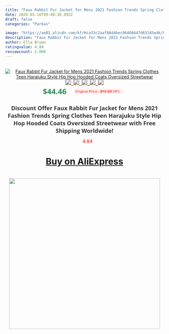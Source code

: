 ```yaml
---
title: "Faux Rabbit Fur Jacket for Mens 2021 Fashion Trends Spring Clothes Teen Harajuku Style Hip Hop Hooded Coats Oversized Streetwear"
date: 2020-05-16T09:40:36.892Z
draft: false
categories: "Parkas"

image: "https://ae01.alicdn.com/kf/Hca33c2aaf88d4bec96408447d63345e4k/Faux-Rabbit-Fur-Jacket-for-Mens-2021-Fashion-Trends-Spring-Clothes-Teen-Harajuku-Style-Hip-Hop.jpg"
description: "Faux Rabbit Fur Jacket for Mens 2021 Fashion Trends Spring Clothes Teen Harajuku Style Hip Hop Hooded Coats Oversized Streetwear"
author: Ella Brown
ratingvalue: 4.84
reviewcount: 2.000
---
```

<br>
<div style="text-align: center;">
<a href="https://s.click.aliexpress.com/e/_9RZCvf" target="_blank" rel="nofollow noopener noreferrer"><img alt="Faux Rabbit Fur Jacket for Mens 2021 Fashion Trends Spring Clothes Teen Harajuku Style Hip Hop Hooded Coats Oversized Streetwear" class="magnifier-image" src="https://ae01.alicdn.com/kf/Hca33c2aaf88d4bec96408447d63345e4k/Faux-Rabbit-Fur-Jacket-for-Mens-2021-Fashion-Trends-Spring-Clothes-Teen-Harajuku-Style-Hip-Hop.jpg_640x640.jpg">
<br>
<img style="border:1px solid salmon" src="https://ae01.alicdn.com/kf/Hca33c2aaf88d4bec96408447d63345e4k/Faux-Rabbit-Fur-Jacket-for-Mens-2021-Fashion-Trends-Spring-Clothes-Teen-Harajuku-Style-Hip-Hop.jpg_120x120.jpg">&nbsp;&nbsp;<img style="border:1px solid salmon" src="https://ae01.alicdn.com/kf/H96ab372993c8400ea4f688dca2e186dad/Faux-Rabbit-Fur-Jacket-for-Mens-2021-Fashion-Trends-Spring-Clothes-Teen-Harajuku-Style-Hip-Hop.jpg_120x120.jpg">&nbsp;&nbsp;<img style="border:1px solid salmon" src="https://ae01.alicdn.com/kf/Hd0be805d09b04cadaebedea0002447d0t/Faux-Rabbit-Fur-Jacket-for-Mens-2021-Fashion-Trends-Spring-Clothes-Teen-Harajuku-Style-Hip-Hop.jpg_120x120.jpg">&nbsp;&nbsp;<img style="border:1px solid salmon" src="https://ae01.alicdn.com/kf/H2ef6b16df91b4687bed4e7d5acca0813X/Faux-Rabbit-Fur-Jacket-for-Mens-2021-Fashion-Trends-Spring-Clothes-Teen-Harajuku-Style-Hip-Hop.jpg_120x120.jpg">&nbsp;&nbsp;<img style="border:1px solid salmon" src="https://ae01.alicdn.com/kf/H3ab805e8310f4bf8873028a024b3a984M/Faux-Rabbit-Fur-Jacket-for-Mens-2021-Fashion-Trends-Spring-Clothes-Teen-Harajuku-Style-Hip-Hop.jpg_120x120.jpg"></a></div><br0>
<div style="text-align: center;"><span style="background-color: white; border: 0px; box-sizing: border-box; color: seagreen; display: inline-block; font-family: &quot;open sans&quot; , &quot;arial&quot; , &quot;helvetica&quot; , sans-serif , &quot;heiti&quot;; font-size: 24px; font-stretch: inherit; font-weight: 700; line-height: inherit; margin: 0px 10px 0px 0px; padding: 0px; vertical-align: middle;">$44.46 </span>
<span style="background: rgb(255 , 241 , 241); border-radius: 3px; border: 0px; box-sizing: border-box; color: #ff4747; display: inline-block; font-family: inherit; font-size: 12px; font-stretch: inherit; font-style: inherit; font-variant: inherit; font-weight: 600; line-height: inherit; margin: 0px; padding: 2px 5px; transform: scale(0.9); vertical-align: middle;">Original Price : <b style="text-decoration: line-through;">$72.88 </b> 39%&nbsp;&nbsp;</span></div>
<h1 style="color: #333333; display: inline-block; font-family: &quot;open sans&quot; , &quot;arial&quot; , &quot;helvetica&quot; , sans-serif , &quot;heiti&quot;; font-size: 18px; font-stretch: inherit; font-weight: 700; text-align: center;">Discount Offer Faux Rabbit Fur Jacket for Mens 2021 Fashion Trends Spring Clothes Teen Harajuku Style Hip Hop Hooded Coats Oversized Streetwear with Free Shipping Worldwide!</h1>
<div style="color: #ff4747; text-align: center;">
<img src="https://4.bp.blogspot.com/-M0ZcTcb-5uY/XleCXlxnR4I/AAAAAAAAAEc/OrjgMkXV1oMQFaCRZj5HQwOCBcu3w1FegCPcBGAYYCw/s1600/star.png" style="height: 15px;">&nbsp;<b>4.84</b></div>
<div class="button_cont" align="center"><a class="buynow_a" href="https://s.click.aliexpress.com/e/_9RZCvf" target="_blank" rel="nofollow noopener noreferrer"><H1>Buy on AliExpress</H1></a></div><br>
<div class="separator" style="clear: both; text-align: center;">
<img src="https://lh3.googleusercontent.com/-pTy5HemUv9M/XlePHvY0dAI/AAAAAAAAAE4/0nX5iRUoIWY8eMW9Dpxeirr157OZliDIgCLcBGAsYHQ/s1600/badge.gif" width="480">
</div>
